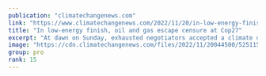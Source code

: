 ```yaml
---
publication: "climatechangenews.com"
link: "https://www.climatechangenews.com/2022/11/20/in-low-energy-finish-oil-and-gas-escape-censure-at-cop27/"
title: "In low-energy finish, oil and gas escape censure at Cop27"
excerpt: "At dawn on Sunday, exhausted negotiators accepted a climate deal in Sharm el-Sheikh that paves the way to a fund for climate victims but falls short on mitigation"
image: "https://cdn.climatechangenews.com/files/2022/11/20044500/52511583763_d9262117ef_c-e1668919539782.jpg"
group: pro
rank: 15
---
```

